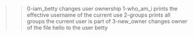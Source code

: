 >>0-iam_betty changes user ownership
>>1-who_am_i prints the effective username of the current use
>>2-groups prints all groups the current user is part of 
>>3-new_owner changes owner of the file hello to the user betty

